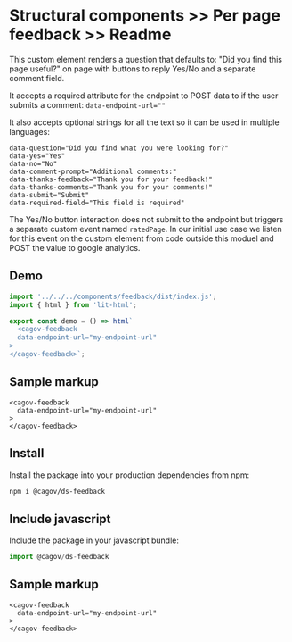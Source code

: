 # Structural components >> Per page feedback >> Readme

This custom element renders a question that defaults to: "Did you find this page useful?" on page with buttons to reply Yes/No and a separate comment field.

It accepts a required attribute for the endpoint to POST data to if the user submits a comment: ```data-endpoint-url=""```

It also accepts optional strings for all the text so it can be used in multiple languages:

```
data-question="Did you find what you were looking for?"
data-yes="Yes"
data-no="No"
data-comment-prompt="Additional comments:"
data-thanks-feedback="Thank you for your feedback!"
data-thanks-comments="Thank you for your comments!"
data-submit="Submit"
data-required-field="This field is required"
```

The Yes/No button interaction does not submit to the endpoint but triggers a separate custom event named ```ratedPage```. In our initial use case we listen for this event on the custom element from code outside this moduel and POST the value to google analytics.

## Demo

```js script
import '../../../components/feedback/dist/index.js';
import { html } from 'lit-html';
```

```js story
export const demo = () => html`
  <cagov-feedback 
  data-endpoint-url="my-endpoint-url"
>
</cagov-feedback>`;
```

## Sample markup

```
<cagov-feedback 
  data-endpoint-url="my-endpoint-url"
>
</cagov-feedback>
```

## Install

Install the package into your production dependencies from npm:

```bash
npm i @cagov/ds-feedback
```

## Include javascript

Include the package in your javascript bundle:

```js
import @cagov/ds-feedback
```

## Sample markup

```
<cagov-feedback 
  data-endpoint-url="my-endpoint-url"
>
</cagov-feedback>
```